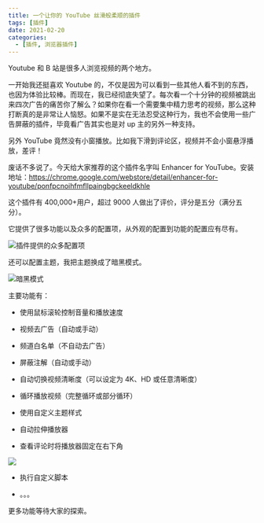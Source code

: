 ```yaml
---
title: 一个让你的 YouTube 丝滑般柔顺的插件
tags: [插件]
date: 2021-02-20
categories:
  - [插件, 浏览器插件]
---
```


<!-- more -->

Youtube 和 B 站是很多人浏览视频的两个地方。

一开始我还挺喜欢 Youtube 的，不仅是因为可以看到一些其他人看不到的东西，也因为体验比较棒。而现在，我已经彻底失望了。每次看一个十分钟的视频被跳出来四次广告的痛苦你了解么？如果你在看一个需要集中精力思考的视频，那么这种打断真的是非常让人恼怒。如果不是实在无法忍受这种行为，我也不会使用一些广告屏蔽的插件，毕竟看广告其实也是对 up 主的另外一种支持。

另外 YouTube 竟然没有小窗播放。比如我下滑到评论区，视频并不会小窗悬浮播放，差评！

废话不多说了。今天给大家推荐的这个插件名字叫 Enhancer for YouTube。安装地址：https://chrome.google.com/webstore/detail/enhancer-for-youtube/ponfpcnoihfmfllpaingbgckeeldkhle

这个插件有 400,000+用户，超过 9000 人做出了评价，评分是五分（满分五分）。

它提供了很多功能以及众多的配置项，从外观的配置到功能的配置应有尽有。

![插件提供的众多配置项](https://tva1.sinaimg.cn/large/008eGmZEly1gmlxuh92q5j30j70qwwgg.jpg)

还可以配置主题，我把主题换成了暗黑模式。

![暗黑模式](https://tva1.sinaimg.cn/large/008eGmZEly1gmlxzh0ebij31f50g6typ.jpg)

主要功能有：

- 使用鼠标滚轮控制音量和播放速度

- 视频去广告（自动或手动）

- 频道白名单（不自动去广告）

- 屏蔽注解（自动或手动）

- 自动切换视频清晰度（可以设定为 4K、HD 或任意清晰度）

- 循环播放视频（完整循环或部分循环）

- 使用自定义主题样式

- 自动拉伸播放器

- 查看评论时将播放器固定在右下角

![](https://tva1.sinaimg.cn/large/008eGmZEly1gmly0cmbuqj30yt0fsn41.jpg)

- 执行自定义脚本

- 。。。

更多功能等待大家的探索。
